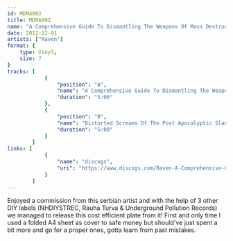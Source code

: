 ```yaml
---
id: MDMA002
title: MDMA002
name: "A Comprehensive Guide To Dismantling The Weapons Of Mass Destruction"
date: 2012-12-01
artists: ["Raven"]
format: {
    type: Vinyl,
    size: 7
}
tracks: [
            {
                "position": "A",
                "name": "A Comprehensive Guide To Dismantling The Weapons Of Mass Destruction",
                "duration": "5:00"
            },
            {
                "position": "B",
                "name": "Distorted Screams Of The Post Apocalyptic Slaughterhouse",
                "duration": "5:00"
            }
        ]
links: [
			{
				"name": "discogs",
				"uri": "https://www.discogs.com/Raven-A-Comprehensive-Guide-To-Dismantling-The-Weapons-Of-Mass-Destruction/release/4119150"
			}
		]
---
```

Enjoyed a commission from this serbian artist and with the help of 3 other DIY labels (NHDIYSTREC, Rauha Turva & Underground Pollution Records) we managed to release this cost efficient plate from it! First and only time I used a folded A4 sheet as cover to safe money but should've just spent a bit more and go for a proper ones, gotta learn from past mistakes.
       